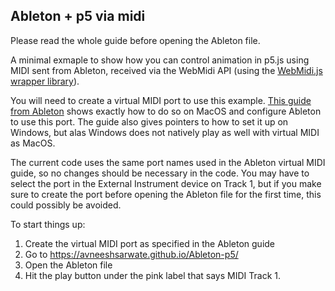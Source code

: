## Ableton + p5 via midi

Please read the whole guide before opening the Ableton file.

A minimal exmaple to show how you can control animation in p5.js using MIDI sent from Ableton, received via the WebMidi API (using the [WebMidi.js wrapper library](https://github.com/djipco/webmidi)).

You will need to create a virtual MIDI port to use this example. [This guide from Ableton](https://help.ableton.com/hc/en-us/articles/209774225-How-to-setup-a-virtual-MIDI-bus) shows exactly how to do so on MacOS and configure Ableton to use this port. The guide also gives pointers to how to set it up on Windows, but alas Windows does not natively play as well with virtual MIDI as MacOS.

The current code uses the same port names used in the Ableton virtual MIDI guide, so no changes should be necessary in the code. You may have to select the port in the External Instrument device on Track 1, but if you make sure to create the port before opening the Ableton file for the first time, this could possibly be avoided.

To start things up:
1. Create the virtual MIDI port as specified in the Ableton guide
2. Go to https://avneeshsarwate.github.io/Ableton-p5/
3. Open the Ableton file
4. Hit the play button under the pink label that says MIDI Track 1.